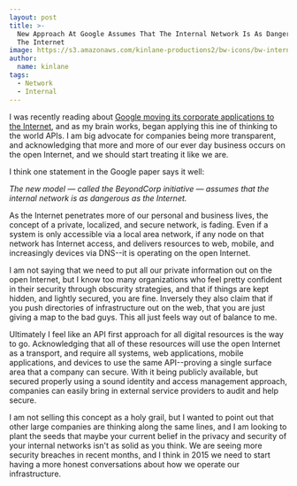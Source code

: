 ```yaml
---
layout: post
title: >-
  New Approach At Google Assumes That The Internal Network Is As Dangerous As
  The Internet
image: https://s3.amazonaws.com/kinlane-productions2/bw-icons/bw-internet-desktop.png
author:
  name: kinlane
tags:
  - Network
  - Internal
---
```

I was recently reading about [Google moving its corporate applications to the Internet](http://blogs.wsj.com/cio/2015/05/11/google-moves-its-corporate-applications-to-the-internet/), and as my brain works, began applying this ine of thinking to the world APIs. I am big advocate for companies being more transparent, and acknowledging that more and more of our ever day business occurs on the open Internet, and we should start treating it like we are.

I think one statement in the Google paper says it well:

_The new model — called the BeyondCorp initiative — assumes that the internal network is as dangerous as the Internet._ 

As the Internet penetrates more of our personal and business lives, the concept of a private, localized, and secure network, is fading. Even if a system is only accessible via a local area network, if any node on that network has Internet access, and delivers resources to web, mobile, and increasingly devices via DNS--it is operating on the open Internet.

I am not saying that we need to put all our private information out on the open Internet, but I know too many organizations who feel pretty confident in their security through obscurity strategies, and that if things are kept hidden, and lightly secured, you are fine. Inversely they also claim that if you push directories of infrastructure out on the web, that you are just giving a map to the bad guys. This all just feels way out of balance to me.

Ultimately I feel like an API first approach for all digital resources is the way to go. Acknowledging that all of these resources will use the open Internet as a transport, and require all systems, web applications, mobile applications, and devices to use the same API--proving a single surface area that a company can secure. With it being publicly available, but secured properly using a sound identity and access management approach, companies can easily bring in external service providers to audit and help secure.

I am not selling this concept as a holy grail, but I wanted to point out that other large companies are thinking along the same lines, and I am looking to plant the seeds that maybe your current belief in the privacy and security of your internal networks isn't as solid as you think. We are seeing more security breaches in recent months, and I think in 2015 we need to start having a more honest conversations about how we operate our infrastructure.